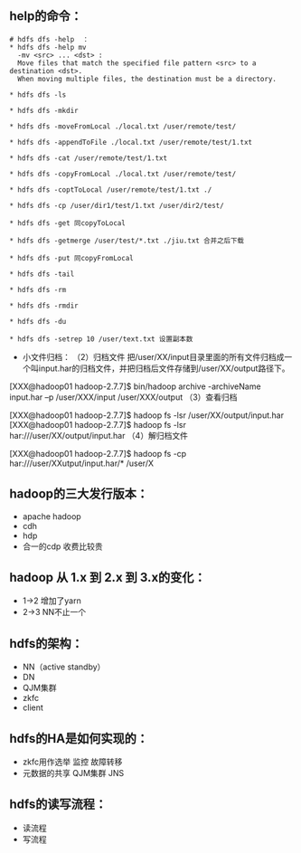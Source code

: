 
## help的命令：
```shell
# hdfs dfs -help  ：
* hdfs dfs -help mv
  -mv <src> ... <dst> :
  Move files that match the specified file pattern <src> to a destination <dst>.
  When moving multiple files, the destination must be a directory.

* hdfs dfs -ls

* hdfs dfs -mkdir

* hdfs dfs -moveFromLocal ./local.txt /user/remote/test/

* hdfs dfs -appendToFile ./local.txt /user/remote/test/1.txt

* hdfs dfs -cat /user/remote/test/1.txt

* hdfs dfs -copyFromLocal ./local.txt /user/remote/test/

* hdfs dfs -coptToLocal /user/remote/test/1.txt ./

* hdfs dfs -cp /user/dir1/test/1.txt /user/dir2/test/

* hdfs dfs -get 同copyToLocal

* hdfs dfs -getmerge /user/test/*.txt ./jiu.txt 合并之后下载

* hdfs dfs -put 同copyFromLocal

* hdfs dfs -tail

* hdfs dfs -rm

* hdfs dfs -rmdir

* hdfs dfs -du

* hdfs dfs -setrep 10 /user/text.txt 设置副本数
```


* 小文件归档：
  （2）归档文件
  把/user/XX/input目录里面的所有文件归档成一个叫input.har的归档文件，并把归档后文件存储到/user/XX/output路径下。

[XXX@hadoop01 hadoop-2.7.7]$ bin/hadoop archive -archiveName input.har –p /user/XXX/input /user/XXX/output
（3）查看归档

[XXX@hadoop01 hadoop-2.7.7]$ hadoop fs -lsr /user/XX/output/input.har
[XXX@hadoop01 hadoop-2.7.7]$ hadoop fs -lsr har:///user/XX/output/input.har
（4）解归档文件

[XXX@hadoop01 hadoop-2.7.7]$ hadoop fs -cp har:///user/XXutput/input.har/* /user/X

## hadoop的三大发行版本：
- apache hadoop
- cdh
- hdp
- 合一的cdp 收费比较贵

## hadoop 从 1.x 到 2.x 到 3.x的变化：
- 1->2 增加了yarn
- 2->3 NN不止一个

##  hdfs的架构：
- NN（active standby）
- DN
- QJM集群
- zkfc
- client

## hdfs的HA是如何实现的：
- zkfc用作选举 监控 故障转移
- 元数据的共享 QJM集群 JNS

## hdfs的读写流程：
- 读流程
- 写流程
